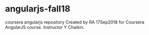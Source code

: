 # angularjs-fall18
coursera angularjs repository
Created by RA 17Sep2018 for Coursera AngularJS course.  Instructor Y Chaikin.

